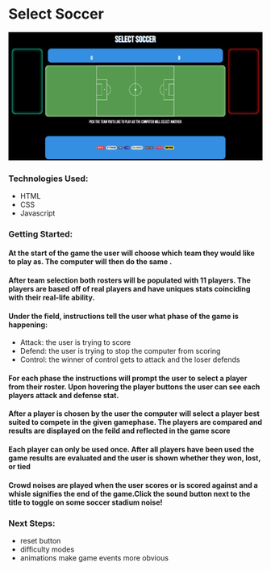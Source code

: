 # Select Soccer 

![Screenshot](/Screenshot.png) 

### Technologies Used: 
* HTML
* CSS
* Javascript 

### Getting Started: 
#### At the start of the game the user will choose which team they would like to play as. The computer will then do the same . 
#### After team selection both rosters will be populated with 11 players. The players are based off of real players and have uniques stats coinciding with their real-life ability. 
#### Under the field, instructions tell the user what phase of the game is happening: 
* Attack: the user is trying to score 
* Defend: the user is trying to stop the computer from scoring 
* Control: the winner of control gets to attack and the loser defends 
#### For each phase the instructions will prompt the user to select a player from their roster. Upon hovering the player buttons the user can see each players attack and defense stat. 
#### After a player is chosen by the user the computer will select a player best suited to compete in the given gamephase. The players are compared and results are displayed on the feild and reflected in the game score 
#### Each player can only be used once. After all players have been used the game results are evaluated and the user is shown whether they won, lost, or tied 
#### Crowd noises are played when the user scores or is scored against and a whisle signifies the end of the game.Click the sound button next to the title to toggle on some soccer stadium noise!

### Next Steps: 
* reset button 
* difficulty modes
* animations make game events more obvious 
